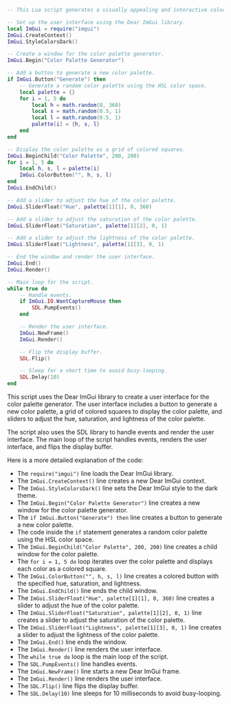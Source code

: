 ```lua
-- This Lua script generates a visually appealing and interactive color palette generator.

-- Set up the user interface using the Dear ImGui library.
local ImGui = require("imgui")
ImGui.CreateContext()
ImGui.StyleColorsDark()

-- Create a window for the color palette generator.
ImGui.Begin("Color Palette Generator")

-- Add a button to generate a new color palette.
if ImGui.Button("Generate") then
    -- Generate a random color palette using the HSL color space.
    local palette = {}
    for i = 1, 5 do
        local h = math.random(0, 360)
        local s = math.random(0.5, 1)
        local l = math.random(0.5, 1)
        palette[i] = {h, s, l}
    end
end

-- Display the color palette as a grid of colored squares.
ImGui.BeginChild("Color Palette", 200, 200)
for i = 1, 5 do
    local h, s, l = palette[i]
    ImGui.ColorButton("", h, s, l)
end
ImGui.EndChild()

-- Add a slider to adjust the hue of the color palette.
ImGui.SliderFloat("Hue", palette[1][1], 0, 360)

-- Add a slider to adjust the saturation of the color palette.
ImGui.SliderFloat("Saturation", palette[1][2], 0, 1)

-- Add a slider to adjust the lightness of the color palette.
ImGui.SliderFloat("Lightness", palette[1][3], 0, 1)

-- End the window and render the user interface.
ImGui.End()
ImGui.Render()

-- Main loop for the script.
while true do
    -- Handle events.
    if ImGui.IO.WantCaptureMouse then
        SDL.PumpEvents()
    end

    -- Render the user interface.
    ImGui.NewFrame()
    ImGui.Render()

    -- Flip the display buffer.
    SDL.Flip()

    -- Sleep for a short time to avoid busy-looping.
    SDL.Delay(10)
end
```

This script uses the Dear ImGui library to create a user interface for the color palette generator. The user interface includes a button to generate a new color palette, a grid of colored squares to display the color palette, and sliders to adjust the hue, saturation, and lightness of the color palette.

The script also uses the SDL library to handle events and render the user interface. The main loop of the script handles events, renders the user interface, and flips the display buffer.

Here is a more detailed explanation of the code:

* The `require("imgui")` line loads the Dear ImGui library.
* The `ImGui.CreateContext()` line creates a new Dear ImGui context.
* The `ImGui.StyleColorsDark()` line sets the Dear ImGui style to the dark theme.
* The `ImGui.Begin("Color Palette Generator")` line creates a new window for the color palette generator.
* The `if ImGui.Button("Generate") then` line creates a button to generate a new color palette.
* The code inside the `if` statement generates a random color palette using the HSL color space.
* The `ImGui.BeginChild("Color Palette", 200, 200)` line creates a child window for the color palette.
* The `for i = 1, 5 do` loop iterates over the color palette and displays each color as a colored square.
* The `ImGui.ColorButton("", h, s, l)` line creates a colored button with the specified hue, saturation, and lightness.
* The `ImGui.EndChild()` line ends the child window.
* The `ImGui.SliderFloat("Hue", palette[1][1], 0, 360)` line creates a slider to adjust the hue of the color palette.
* The `ImGui.SliderFloat("Saturation", palette[1][2], 0, 1)` line creates a slider to adjust the saturation of the color palette.
* The `ImGui.SliderFloat("Lightness", palette[1][3], 0, 1)` line creates a slider to adjust the lightness of the color palette.
* The `ImGui.End()` line ends the window.
* The `ImGui.Render()` line renders the user interface.
* The `while true do` loop is the main loop of the script.
* The `SDL.PumpEvents()` line handles events.
* The `ImGui.NewFrame()` line starts a new Dear ImGui frame.
* The `ImGui.Render()` line renders the user interface.
* The `SDL.Flip()` line flips the display buffer.
* The `SDL.Delay(10)` line sleeps for 10 milliseconds to avoid busy-looping.